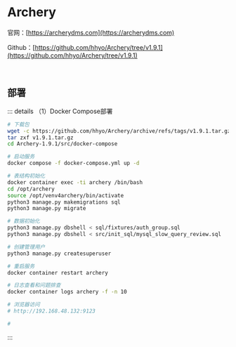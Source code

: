 # Archery

官网：[https://archerydms.com](https://archerydms.com)

Github：[https://github.com/hhyo/Archery/tree/v1.9.1](https://github.com/hhyo/Archery/tree/v1.9.1)

<br />

## 部署

::: details （1）Docker Compose部署

```bash
# 下载包
wget -c https://github.com/hhyo/Archery/archive/refs/tags/v1.9.1.tar.gz
tar zxf v1.9.1.tar.gz
cd Archery-1.9.1/src/docker-compose

# 启动服务
docker compose -f docker-compose.yml up -d

# 表结构初始化
docker container exec -ti archery /bin/bash
cd /opt/archery
source /opt/venv4archery/bin/activate
python3 manage.py makemigrations sql
python3 manage.py migrate

# 数据初始化
python3 manage.py dbshell < sql/fixtures/auth_group.sql
python3 manage.py dbshell < src/init_sql/mysql_slow_query_review.sql

# 创建管理用户
python3 manage.py createsuperuser

# 重启服务
docker container restart archery

# 日志查看和问题排查
docker container logs archery -f -n 10

# 浏览器访问
# http://192.168.48.132:9123

# 
```

:::

